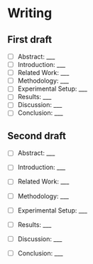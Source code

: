 # Writing


## First draft

- [ ] Abstract: ___
- [ ] Introduction: ___
- [ ] Related Work: ___
- [ ] Methodology: ___
- [ ] Experimental Setup: ___
- [ ] Results: ___
- [ ] Discussion: ___
- [ ] Conclusion: ___

## Second draft

- [ ] Abstract: ___
- [ ] Introduction: ___
- [ ] Related Work: ___
- [ ] Methodology: ___
- [ ] Experimental Setup: ___
- [ ] Results: ___
- [ ] Discussion: ___
- [ ] Conclusion: ___

